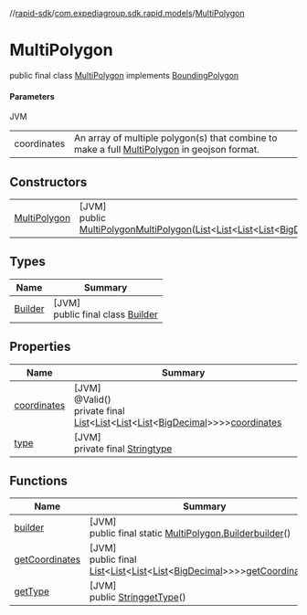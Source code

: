 //[rapid-sdk](../../../index.md)/[com.expediagroup.sdk.rapid.models](../index.md)/[MultiPolygon](index.md)

# MultiPolygon

public final class [MultiPolygon](index.md) implements [BoundingPolygon](../-bounding-polygon/index.md)

#### Parameters

JVM

| | |
|---|---|
| coordinates | An array of multiple polygon(s) that combine to make a full [MultiPolygon](https://www.rfc-editor.org/rfc/rfc7946#section-3.1.7) in geojson format. |

## Constructors

| | |
|---|---|
| [MultiPolygon](-multi-polygon.md) | [JVM]<br>public [MultiPolygon](index.md)[MultiPolygon](-multi-polygon.md)([List](https://docs.oracle.com/javase/8/docs/api/java/util/List.html)&lt;[List](https://docs.oracle.com/javase/8/docs/api/java/util/List.html)&lt;[List](https://docs.oracle.com/javase/8/docs/api/java/util/List.html)&lt;[List](https://docs.oracle.com/javase/8/docs/api/java/util/List.html)&lt;[BigDecimal](https://docs.oracle.com/javase/8/docs/api/java/math/BigDecimal.html)&gt;&gt;&gt;&gt;coordinates) |

## Types

| Name | Summary |
|---|---|
| [Builder](-builder/index.md) | [JVM]<br>public final class [Builder](-builder/index.md) |

## Properties

| Name | Summary |
|---|---|
| [coordinates](index.md#-159338745%2FProperties%2F700308213) | [JVM]<br>@Valid()<br>private final [List](https://docs.oracle.com/javase/8/docs/api/java/util/List.html)&lt;[List](https://docs.oracle.com/javase/8/docs/api/java/util/List.html)&lt;[List](https://docs.oracle.com/javase/8/docs/api/java/util/List.html)&lt;[List](https://docs.oracle.com/javase/8/docs/api/java/util/List.html)&lt;[BigDecimal](https://docs.oracle.com/javase/8/docs/api/java/math/BigDecimal.html)&gt;&gt;&gt;&gt;[coordinates](index.md#-159338745%2FProperties%2F700308213) |
| [type](index.md#-1719620482%2FProperties%2F700308213) | [JVM]<br>private final [String](https://docs.oracle.com/javase/8/docs/api/java/lang/String.html)[type](index.md#-1719620482%2FProperties%2F700308213) |

## Functions

| Name | Summary |
|---|---|
| [builder](builder.md) | [JVM]<br>public final static [MultiPolygon.Builder](-builder/index.md)[builder](builder.md)() |
| [getCoordinates](get-coordinates.md) | [JVM]<br>public final [List](https://docs.oracle.com/javase/8/docs/api/java/util/List.html)&lt;[List](https://docs.oracle.com/javase/8/docs/api/java/util/List.html)&lt;[List](https://docs.oracle.com/javase/8/docs/api/java/util/List.html)&lt;[List](https://docs.oracle.com/javase/8/docs/api/java/util/List.html)&lt;[BigDecimal](https://docs.oracle.com/javase/8/docs/api/java/math/BigDecimal.html)&gt;&gt;&gt;&gt;[getCoordinates](get-coordinates.md)() |
| [getType](get-type.md) | [JVM]<br>public [String](https://docs.oracle.com/javase/8/docs/api/java/lang/String.html)[getType](get-type.md)() |
